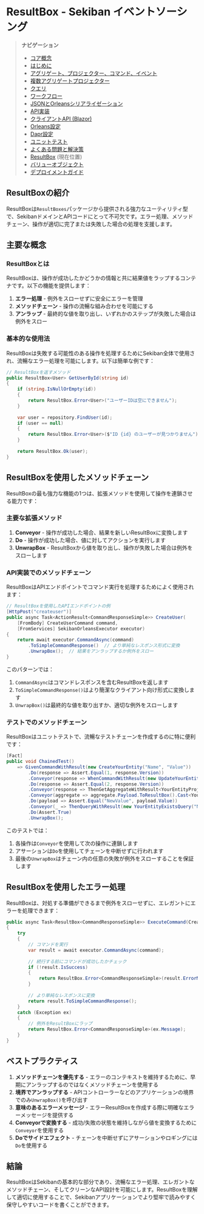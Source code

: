 # ResultBox - Sekiban イベントソーシング

> **ナビゲーション**
> - [コア概念](01_core_concepts.md)
> - [はじめに](02_getting_started.md)
> - [アグリゲート、プロジェクター、コマンド、イベント](03_aggregate_command_events.md)
> - [複数アグリゲートプロジェクター](04_multiple_aggregate_projector.md)
> - [クエリ](05_query.md)
> - [ワークフロー](06_workflow.md)
> - [JSONとOrleansシリアライゼーション](07_json_orleans_serialization.md)
> - [API実装](08_api_implementation.md)
> - [クライアントAPI (Blazor)](09_client_api_blazor.md)
> - [Orleans設定](10_orleans_setup.md)
> - [Dapr設定](11_dapr_setup.md)
> - [ユニットテスト](12_unit_testing.md)
> - [よくある問題と解決策](13_common_issues.md)
> - [ResultBox](14_result_box.md) (現在位置)
> - [バリューオブジェクト](15_value_object.md)
> - [デプロイメントガイド](16_deployment.md)

## ResultBoxの紹介

ResultBoxは`ResultBoxes`パッケージから提供される強力なユーティリティ型で、SekibanドメインとAPIコードにとって不可欠です。エラー処理、メソッドチェーン、操作が適切に完了または失敗した場合の処理を支援します。

## 主要な概念

### ResultBoxとは

ResultBoxは、操作が成功したかどうかの情報と共に結果値をラップするコンテナです。以下の機能を提供します：

1. **エラー処理** - 例外をスローせずに安全にエラーを管理
2. **メソッドチェーン** - 操作の流暢な組み合わせを可能にする
3. **アンラップ** - 最終的な値を取り出し、いずれかのステップが失敗した場合は例外をスロー

### 基本的な使用法

ResultBoxは失敗する可能性のある操作を処理するためにSekiban全体で使用され、流暢なエラー処理を可能にします。以下は簡単な例です：

```csharp
// ResultBoxを返すメソッド
public ResultBox<User> GetUserById(string id)
{
    if (string.IsNullOrEmpty(id))
    {
        return ResultBox.Error<User>("ユーザーIDは空にできません");
    }
    
    var user = repository.FindUser(id);
    if (user == null)
    {
        return ResultBox.Error<User>($"ID {id} のユーザーが見つかりません");
    }
    
    return ResultBox.Ok(user);
}
```

## ResultBoxを使用したメソッドチェーン

ResultBoxの最も強力な機能の1つは、拡張メソッドを使用して操作を連鎖させる能力です：

### 主要な拡張メソッド

1. **Conveyor** - 操作が成功した場合、結果を新しいResultBoxに変換します
2. **Do** - 操作が成功した場合、値に対してアクションを実行します
3. **UnwrapBox** - ResultBoxから値を取り出し、操作が失敗した場合は例外をスローします

### API実装でのメソッドチェーン

ResultBoxはAPIエンドポイントでコマンド実行を処理するためによく使用されます：

```csharp
// ResultBoxを使用したAPIエンドポイントの例
[HttpPost("createuser")]
public async Task<ActionResult<CommandResponseSimple>> CreateUser(
    [FromBody] CreateUserCommand command,
    [FromServices] SekibanOrleansExecutor executor)
{
    return await executor.CommandAsync(command)
        .ToSimpleCommandResponse()  // より単純なレスポンス形式に変換
        .UnwrapBox();  // 結果をアンラップするか例外をスロー
}
```

このパターンでは：
1. `CommandAsync`はコマンドレスポンスを含むResultBoxを返します
2. `ToSimpleCommandResponse()`はより簡潔なクライアント向け形式に変換します
3. `UnwrapBox()`は最終的な値を取り出すか、適切な例外をスローします

### テストでのメソッドチェーン

ResultBoxはユニットテストで、流暢なテストチェーンを作成するのに特に便利です：

```csharp
[Fact]
public void ChainedTest()
    => GivenCommandWithResult(new CreateYourEntity("Name", "Value"))
        .Do(response => Assert.Equal(1, response.Version))
        .Conveyor(response => WhenCommandWithResult(new UpdateYourEntity(response.PartitionKeys.AggregateId, "NewValue")))
        .Do(response => Assert.Equal(2, response.Version))
        .Conveyor(response => ThenGetAggregateWithResult<YourEntityProjector>(response.PartitionKeys))
        .Conveyor(aggregate => aggregate.Payload.ToResultBox().Cast<YourEntity>())
        .Do(payload => Assert.Equal("NewValue", payload.Value))
        .Conveyor(_ => ThenQueryWithResult(new YourEntityExistsQuery("Name")))
        .Do(Assert.True)
        .UnwrapBox();
```

このテストでは：
1. 各操作は`Conveyor`を使用して次の操作に連鎖します
2. アサーションは`Do`を使用してチェーンを中断せずに行われます
3. 最後の`UnwrapBox`はチェーン内の任意の失敗が例外をスローすることを保証します

## ResultBoxを使用したエラー処理

ResultBoxは、対処する準備ができるまで例外をスローせずに、エレガントにエラーを処理できます：

```csharp
public async Task<ResultBox<CommandResponseSimple>> ExecuteCommand(CreateItemCommand command)
{
    try
    {
        // コマンドを実行
        var result = await executor.CommandAsync(command);
        
        // 続行する前にコマンドが成功したかチェック
        if (!result.IsSuccess)
        {
            return ResultBox.Error<CommandResponseSimple>(result.ErrorMessage);
        }
        
        // より単純なレスポンスに変換
        return result.ToSimpleCommandResponse();
    }
    catch (Exception ex)
    {
        // 例外をResultBoxにラップ
        return ResultBox.Error<CommandResponseSimple>(ex.Message);
    }
}
```

## ベストプラクティス

1. **メソッドチェーンを優先する** - エラーのコンテキストを維持するために、早期にアンラップするのではなくメソッドチェーンを使用する
2. **境界でアンラップする** - APIコントローラーなどのアプリケーションの境界でのみ`UnwrapBox()`を呼び出す
3. **意味のあるエラーメッセージ** - エラーResultBoxを作成する際に明確なエラーメッセージを提供する
4. **Conveyorで変換する** - 成功/失敗の状態を維持しながら値を変換するために`Conveyor`を使用する
5. **Doでサイドエフェクト** - チェーンを中断せずにアサーションやロギングには`Do`を使用する

## 結論

ResultBoxはSekibanの基本的な部分であり、流暢なエラー処理、エレガントなメソッドチェーン、そしてクリーンなAPI設計を可能にします。ResultBoxを理解して適切に使用することで、Sekibanアプリケーションでより堅牢で読みやすく保守しやすいコードを書くことができます。